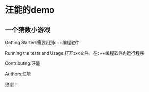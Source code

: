 # 汪能的demo
## 一个猜数小游戏

Getting Started:需要用到c++编程软件

Running the tests and Usage:打开xxx文件，在c++编程软件内运行程序

Contributing:汪能

Authors:汪能

致谢！
